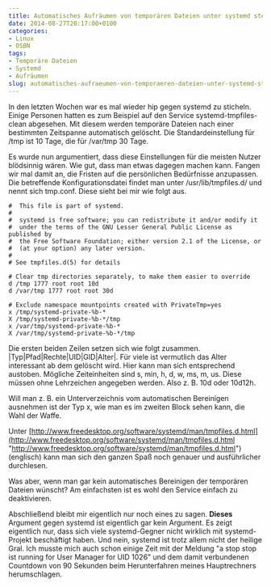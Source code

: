 ```yaml
---
title: Automatisches Aufräumen von temporären Dateien unter systemd steuern
date: 2014-08-27T20:17:00+0100
categories:
- Linux
- OSBN
tags:
- Temporäre Dateien
- Systemd
- Aufräumen
slug: automatisches-aufraeumen-von-temporaeren-dateien-unter-systemd-steuern
---
```

In den letzten Wochen war es mal wieder hip gegen systemd zu sticheln. Einige Personen hatten es zum Beispiel auf den Service systemd-tmpfiles-clean abgesehen. Mit diesem werden temporäre Dateien nach einer bestimmten Zeitspanne automatisch gelöscht. Die Standardeinstellung für /tmp ist 10 Tage, die für /var/tmp 30 Tage.

Es wurde nun argumentiert, dass diese Einstellungen für die meisten Nutzer blödsinnig wären. Wie gut, dass man etwas dagegen machen kann. Fangen wir mal damit an, die Fristen auf die persönlichen Bedürfnisse anzupassen. Die betreffende Konfigurationsdatei findet man unter /usr/lib/tmpfiles.d/ und nennt sich tmp.conf. Diese sieht bei mir wie folgt aus.

<pre class="line-numbers" style="white-space:pre-wrap;"><code class="language-bash">#  This file is part of systemd.
#
#  systemd is free software; you can redistribute it and/or modify it
#  under the terms of the GNU Lesser General Public License as published by
#  the Free Software Foundation; either version 2.1 of the License, or
#  (at your option) any later version.
#
# See tmpfiles.d(5) for details

# Clear tmp directories separately, to make them easier to override
d /tmp 1777 root root 10d
d /var/tmp 1777 root root 30d

# Exclude namespace mountpoints created with PrivateTmp=yes
x /tmp/systemd-private-%b-*
X /tmp/systemd-private-%b-*/tmp
x /var/tmp/systemd-private-%b-*
X /var/tmp/systemd-private-%b-*/tmp</code></pre>

Die ersten beiden Zeilen setzen sich wie folgt zusammen. |Typ|Pfad|Rechte|UID|GID|Alter|. Für viele ist vermutlich das Alter interessant ab dem gelöscht wird. Hier kann man sich entsprechend austoben. Mögliche Zeiteinheiten sind s, min, h, d, w, ms, m, us. Diese müssen ohne Lehrzeichen angegeben werden. Also z. B. 10d oder 10d12h.

Will man z. B. ein Unterverzeichnis vom automatischen Bereinigen ausnehmen ist der Typ x, wie man es im zweiten Block sehen kann, die Wahl der Waffe.

Unter [http://www.freedesktop.org/software/systemd/man/tmpfiles.d.html](http://www.freedesktop.org/software/systemd/man/tmpfiles.d.html "http://www.freedesktop.org/software/systemd/man/tmpfiles.d.html") (englisch) kann man sich den ganzen Spaß noch genauer und ausführlicher durchlesen.

Was aber, wenn man gar kein automatisches Bereinigen der temporären Dateien wünscht? Am einfachsten ist es wohl den Service einfach zu deaktivieren.

Abschließend bleibt mir eigentlich nur noch eines zu sagen. **Dieses** Argument gegen systemd ist eigentlich gar kein Argument. Es zeigt eigentlich nur, dass sich viele systemd-Gegner nicht wirklich mit systemd-Projekt beschäftigt haben. Und nein, systemd ist trotz allem nicht der heilige Gral. Ich musste mich auch schon einige Zeit mit der Meldung "a stop stop ist running for User Manager for UID 1026" und dem damit verbundenen Countdown von 90 Sekunden beim Herunterfahren meines Hauptrechners herumschlagen.
